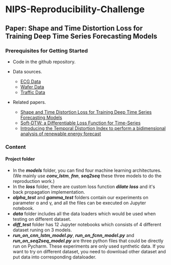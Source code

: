 
# NIPS-Reproducibility-Challenge

## Paper: Shape and Time Distortion Loss for Training Deep Time Series Forecasting Models

### Prerequisites for Getting Started

* Code in the github repository.
* Data sources.
  * [ECG Data](http://www.timeseriesclassification.com/description.php?Dataset=ECG5000)
  * [Wafer Data](http://www.timeseriesclassification.com/description.php?Dataset=Wafer)
  * [Traffic Data](https://github.com/laiguokun/multivariate-time-series-data)
  
* Related papers.
  * [Shape and Time Distortion Loss for Training Deep Time Series Forecasting Models](https://hal.archives-ouvertes.fr/hal-02291601/document)
  * [Soft-DTW: a Differentiable Loss Function for Time-Series](https://arxiv.org/pdf/1703.01541.pdf)
  * [Introducing the Temporal Distortion Index to perform a bidimensional analysis of renewable energy forecast](https://www.sciencedirect.com/science/article/pii/S0360544215014619)
  
### Content

#### Project folder

* In the ***models*** folder, you can find four machine learning architectures. (We mainly use ***conv_lstm***, ***fnn***, ***seq2seq*** these three models to do the reproduction work.)
* In the ***loss*** folder, there are custom loss function ***dilate loss*** and it's back propagation implementation.
* ***alpha_test*** and ***gamma_test*** folders contain our experiments on parameter α and γ, and all the files can be executed on Jupyter notebook.
* ***data*** folder includes all the data loaders which would be used when testing on different dataset.
* ***diff_test*** folder has 12 Jupyter notebooks which consists of 4 different dataset runing on 3 models.
* ***run_on_cnn_lstm_model.py***, ***run_on_fcnn_model.py*** and ***run_on_seq2seq_model.py*** are three python files that could be directly run on Pycharm. These experiments are only used synthetic data. If you want to try on different dataset, you need to download other dataset and put data into corresponding dataloader.
